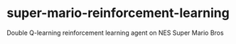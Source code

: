 # super-mario-reinforcement-learning
Double Q-learning reinforcement learning agent on NES Super Mario Bros
